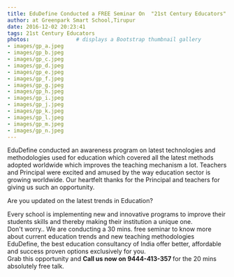 ```yaml
---
title: EduDefine Conducted a FREE Seminar On  "21st Century Educators" 
author: at Greenpark Smart School,Tirupur
date: 2016-12-02 20:23:41
tags: 21st Century Educators
photos:               # displays a Bootstrap thumbnail gallery
- images/gp_a.jpeg
- images/gp_b.jpeg
- images/gp_c.jpeg
- images/gp_d.jpeg
- images/gp_e.jpeg
- images/gp_f.jpeg
- images/gp_g.jpeg
- images/gp_h.jpeg
- images/gp_i.jpeg
- images/gp_j.jpeg
- images/gp_k.jpeg
- images/gp_l.jpeg
- images/gp_m.jpeg
- images/gp_n.jpeg
---
```

EduDefine conducted an awareness program on latest technologies and methodologies used for education which covered all the latest methods adopted worldwide which improves the teaching mechanism a lot. Teachers and Principal were excited and amused by the way education sector is growing worldwide. Our heartfelt thanks for the Principal and teachers for giving us such an opportunity.

Are you updated on the latest trends in Education?

Every school is implementing new and innovative programs to improve their students skills and thereby making their institution a unique one.
<br>
Don't worry.. We are conducting a 30 mins. free seminar to know more about current education trends and new teaching methodologies
<br>
EduDefine, the best education consultancy of India offer better, affordable and success proven options exclusively for you.
<br>
Grab this opportunity and <b> Call us now on 9444-413-357 </b> for the 20 mins absolutely free talk.
